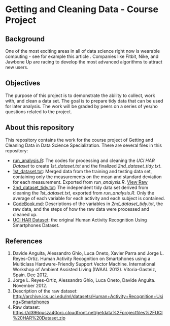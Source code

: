 # Getting and Cleaning Data - Course Project

## Background
One of the most exciting areas in all of data science right now is wearable computing - see for example this article . Companies like Fitbit, Nike, and Jawbone Up are racing to develop the most advanced algorithms to attract new users.

## Objectives
The purpose of this project is to demonstrate the ability to collect, work with, and clean a data set. The goal is to prepare tidy data that can be used for later analysis. The work will be graded by peers on a series of yes/no questions related to the project. 

## About this repository
This repository contains the work for the course project of Getting and Cleaning Data in Data Science Specialization. There are several files in this repository:
- [run_analysis.R](https://github.com/yukaizou2015/GCD_Project/blob/master/run_analysis.R): The codes for processing and cleaning the *UCI HAR Dataset* to create *1st_dataset.txt* and the finalized *2nd_dataset_tidy.txt*.
- [1st_dataset.txt](https://github.com/yukaizou2015/GCD_Project/blob/master/1st_dataset.txt): Merged data from the training and testing data set, containing only the measurements on the mean and standard deviation for each measurement. Exported from *run_analysis.R*. [View Raw](https://raw.githubusercontent.com/yukaizou2015/GCD_Project/master/1st_dataset.txt)
- [2nd_dataset_tidy.txt](https://github.com/yukaizou2015/GCD_Project/blob/master/2nd_dataset_tidy.txt): The independent tidy data set derived from cleaning the *1st_dataset.txt*, exported from *run_analysis.R*. Only the average of each variable for each activity and each subject is contained. 
- [CodeBook.md](https://github.com/yukaizou2015/GCD_Project/blob/master/CodeBook.md): Descriptions of the variables in *2nd_dataset_tidy.txt*, the raw data, and the steps of how the raw data were processed and cleaned up.
- [UCI HAR Dataset](https://github.com/yukaizou2015/GCD_Project/tree/master/UCI%20HAR%20Dataset): the original Human Activity Recognition Using Smartphones Dataset.

## References
1. Davide Anguita, Alessandro Ghio, Luca Oneto, Xavier Parra and Jorge L. Reyes-Ortiz. Human Activity Recognition on Smartphones using a Multiclass Hardware-Friendly Support Vector Machine. International Workshop of Ambient Assisted Living (IWAAL 2012). Vitoria-Gasteiz, Spain. Dec 2012.
2. Jorge L. Reyes-Ortiz, Alessandro Ghio, Luca Oneto, Davide Anguita. November 2012.
3. Description of the raw dataset: <http://archive.ics.uci.edu/ml/datasets/Human+Activity+Recognition+Using+Smartphones>
4. Raw dataset: <https://d396qusza40orc.cloudfront.net/getdata%2Fprojectfiles%2FUCI%20HAR%20Dataset.zip>